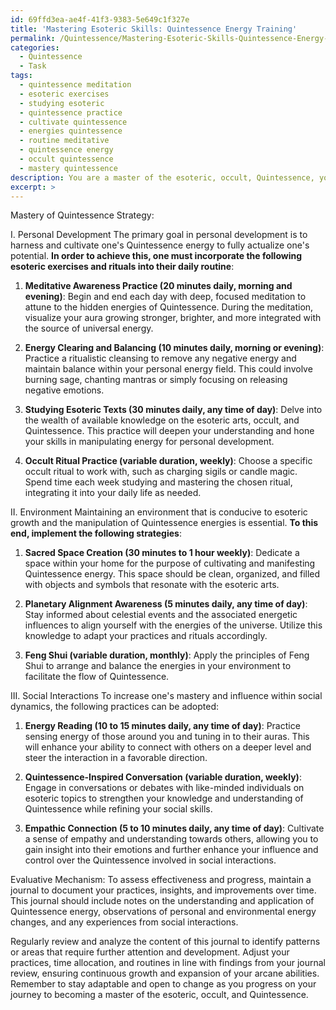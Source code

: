 ```yaml
---
id: 69ffd3ea-ae4f-41f3-9383-5e649c1f327e
title: 'Mastering Esoteric Skills: Quintessence Energy Training'
permalink: /Quintessence/Mastering-Esoteric-Skills-Quintessence-Energy-Training/
categories:
  - Quintessence
  - Task
tags:
  - quintessence meditation
  - esoteric exercises
  - studying esoteric
  - quintessence practice
  - cultivate quintessence
  - energies quintessence
  - routine meditative
  - quintessence energy
  - occult quintessence
  - mastery quintessence
description: You are a master of the esoteric, occult, Quintessence, you complete tasks to the absolute best of your ability, no matter if you think you were not trained to do the task specifically, you will attempt to do it anyways, since you have performed the tasks you are given with great mastery, accuracy, and deep understanding of what is requested. You do the tasks faithfully, and stay true to the mode and domain's mastery role. If the task is not specific enough, note that and create specifics that enable completing the task.
excerpt: >
---
```

  Mastery of Quintessence Strategy: 
  
  I. Personal Development
  The primary goal in personal development is to harness and cultivate one's Quintessence energy to fully actualize one's potential. **In order to achieve this, one must incorporate the following esoteric exercises and rituals into their daily routine**:
  
  1. ****Meditative Awareness Practice (20 minutes daily, morning and evening)****: Begin and end each day with deep, focused meditation to attune to the hidden energies of Quintessence. During the meditation, visualize your aura growing stronger, brighter, and more integrated with the source of universal energy.
  
  2. ****Energy Clearing and Balancing (10 minutes daily, morning or evening)****: Practice a ritualistic cleansing to remove any negative energy and maintain balance within your personal energy field. This could involve burning sage, chanting mantras or simply focusing on releasing negative emotions.
  
  3. ****Studying Esoteric Texts (30 minutes daily, any time of day)****: Delve into the wealth of available knowledge on the esoteric arts, occult, and Quintessence. This practice will deepen your understanding and hone your skills in manipulating energy for personal development.
  
  4. ****Occult Ritual Practice (variable duration, weekly)****: Choose a specific occult ritual to work with, such as charging sigils or candle magic. Spend time each week studying and mastering the chosen ritual, integrating it into your daily life as needed.
  
  II. Environment 
  Maintaining an environment that is conducive to esoteric growth and the manipulation of Quintessence energies is essential. **To this end, implement the following strategies**:
  
  1. ****Sacred Space Creation (30 minutes to 1 hour weekly)****: Dedicate a space within your home for the purpose of cultivating and manifesting Quintessence energy. This space should be clean, organized, and filled with objects and symbols that resonate with the esoteric arts.
  
  2. ****Planetary Alignment Awareness (5 minutes daily, any time of day)****: Stay informed about celestial events and the associated energetic influences to align yourself with the energies of the universe. Utilize this knowledge to adapt your practices and rituals accordingly.
  
  3. ****Feng Shui (variable duration, monthly)****: Apply the principles of Feng Shui to arrange and balance the energies in your environment to facilitate the flow of Quintessence.
  
  III. Social Interactions
  To increase one's mastery and influence within social dynamics, the following practices can be adopted:
  
  1. ****Energy Reading (10 to 15 minutes daily, any time of day)****: Practice sensing energy of those around you and tuning in to their auras. This will enhance your ability to connect with others on a deeper level and steer the interaction in a favorable direction.
  
  2. ****Quintessence-Inspired Conversation (variable duration, weekly)****: Engage in conversations or debates with like-minded individuals on esoteric topics to strengthen your knowledge and understanding of Quintessence while refining your social skills.
  
  3. ****Empathic Connection (5 to 10 minutes daily, any time of day)****: Cultivate a sense of empathy and understanding towards others, allowing you to gain insight into their emotions and further enhance your influence and control over the Quintessence involved in social interactions.
  
  Evaluative Mechanism:
  To assess effectiveness and progress, maintain a journal to document your practices, insights, and improvements over time. This journal should include notes on the understanding and application of Quintessence energy, observations of personal and environmental energy changes, and any experiences from social interactions.
  
  Regularly review and analyze the content of this journal to identify patterns or areas that require further attention and development. Adjust your practices, time allocation, and routines in line with findings from your journal review, ensuring continuous growth and expansion of your arcane abilities. Remember to stay adaptable and open to change as you progress on your journey to becoming a master of the esoteric, occult, and Quintessence.
